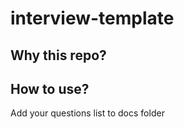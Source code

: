 # interview-template



## Why this repo?


## How to use?

Add your questions list to docs folder



